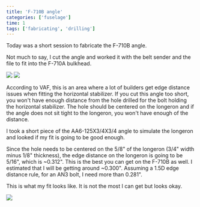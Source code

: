 ```yaml
---
title: 'F-710B angle'
categories: ['fuselage']
time: 1
tags: ['fabricating', 'drilling']
---
```


Today was a short session to fabricate the F-710B angle.

<!-- more -->

Not much to say, I cut the angle and worked it with the belt sender and the file to fit into the F-710A bulkhead.

![](0-f710-angle-1.jpeg)
![](1-f710-angle-2.jpeg)

According to VAF, this is an area where a lot of builders get edge distance issues when fitting the horizontal stabilizer. If you cut this angle too short, you won't have enough distance from the hole drilled for the bolt holding the horizontal stabilizer. The hole should be centered on the longeron and if the angle does not sit tight to the longeron, you won't have enough of the distance.

I took a short piece of the AA6-125X3/4X3/4 angle to simulate the longeron and looked if my fit is going to be good enough.

Since the hole needs to be centered on the 5/8" of the longeron (3/4" width minus 1/8" thickness), the edge distance on the longeron is going to be 5/16", which is ~0.312". This is the best you can get on the F-710B as well. I estimated that I will be getting around ~0.300". Assuming a 1.5D edge distance rule, for an AN3 bolt, I need more than 0.281".

This is what my fit looks like. It is not the most I can get but looks okay.

![](2-f710-longeron-spacing.jpeg)
